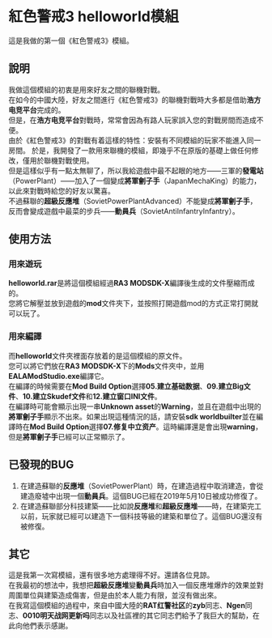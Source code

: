 # 紅色警戒3 helloworld模組  
這是我做的第一個《紅色警戒3》模組。  
## 說明  
我做這個模組的初衷是用來好友之間的聯機對戰。  
在如今的中國大陸，好友之間進行《紅色警戒3》的聯機對戰時大多都是借助**浩方电竞平台**完成的。  
但是，在**浩方电竞平台**對戰時，常常會因為有路人玩家誤入您的對戰房間而造成不便。  
由於《紅色警戒3》的對戰有着這樣的特性：安裝有不同模組的玩家不能進入同一房間。
於是，我開發了一款用來聯機的模組，即幾乎不在原版的基礎上做任何修改，僅用於聯機對戰使用。  
但是這樣似乎有一點太無聊了，所以我給遊戲中最不起眼的地方——三軍的**發電站**（PowerPlant）——加入了一個變成**將軍劊子手**（JapanMechaKing）的能力，以此來對戰時給您的好友以驚喜。  
不過蘇聯的**超級反應堆**（SovietPowerPlantAdvanced）不能變成**將軍劊子手**，反而會變成遊戲中最菜的步兵——**動員兵**（SovietAntiInfantryInfantry）。  
## 使用方法  
### 用來遊玩  
**helloworld.rar**是將這個模組經過**RA3 MODSDK-X**編譯後生成的文件壓縮而成的。  
您將它解壓並放到遊戲的**mod**文件夾下，並按照打開遊戲mod的方式正常打開就可以玩了。
### 用來編譯  
而**helloworld**文件夾裡面存放着的是這個模組的原文件。  
您可以將它們放在**RA3 MODSDK-X**下的**Mods**文件夾中，並用**EALAModStudio.exe**編譯它。  
在編譯的時候需要在**Mod Build Option**選擇**05.建立基础数据**、**09.建立Big文件**、**10.建立Skudef文件**和**12.建立窗口INI文件**。  
在編譯時可能會顯示出現一串**Unknown asset**的**Warning**，並且在遊戲中出現的**將軍劊子手**顯示不出來。如果出現這種情況的話，請安裝**sdk worldbuilter**並在編譯時在**Mod Build Option**選擇**07.修复中立资产**。這時編譯還是會出現**warning**，但是**將軍劊子手**已經可以正常顯示了。    
## 已發現的BUG
1. 在建造蘇聯的**反應堆**（SovietPowerPlant）時，在建造過程中取消建造，會從建造廢墟中出現一個**動員兵**。這個BUG已經在2019年5月10日被成功修復了。
2. 在建造蘇聯部分科技建築——比如說**反應堆**和**超級反應堆**——時，在建築完工以前，玩家就已經可以建造下一個科技等級的建築和單位了。這個BUG還沒有被修復。
## 其它
這是我第一次寫模組，還有很多地方處理得不好。還請各位見諒。  
在我最初的想法中，我想把**超級反應堆**變**動員兵**時加入一個反應堆爆炸的效果並對周圍單位與建築造成傷害，但是由於本人能力有限，並沒有做出來。  
在我寫這個模組的過程中，來自中國大陸的**RAT红警社区**的**zyb**同志、**Ngen**同志、**0010明天战网更新吗**同志以及社區裡的其它同志們給予了我巨大的幫助，在此向他們表示感謝。  
